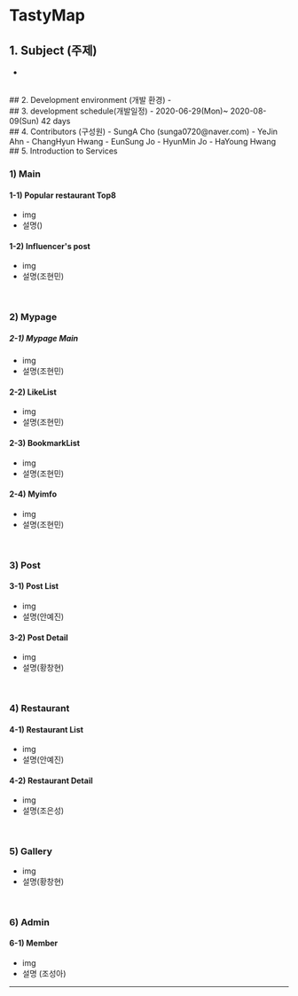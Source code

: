 # TastyMap

## 1. Subject (주제)
- 
<br/>
## 2. Development environment (개발 환경)
- 
<br/>
## 3. development schedule(개발일정)
- 2020-06-29(Mon)~ 2020-08-09(Sun) 42 days

<br/>
## 4. Contributors (구성원)
- SungA Cho (sunga0720@naver.com)
- YeJin Ahn 
- ChangHyun Hwang
- EunSung Jo
- HyunMin Jo
- HaYoung Hwang
<br/>
## 5. Introduction to Services

### 1) Main
#### 1-1) Popular restaurant Top8
- img
- 설명()
#### 1-2) Influencer's post
- img
- 설명(조현민)
<br/>

### 2) Mypage
##### 2-1) Mypage Main
- img
- 설명(조현민)
#### 2-2) LikeList
- img
- 설명(조현민)
#### 2-3) BookmarkList
- img 
- 설명(조현민)
#### 2-4) Myimfo
- img
- 설명(조현민)
<br/>

### 3) Post
#### 3-1) Post List
- img
- 설명(안예진)
#### 3-2) Post Detail
- img
- 설명(황창현)
<br/>

### 4) Restaurant
#### 4-1) Restaurant List
- img
- 설명(안예진)
#### 4-2) Restaurant Detail
- img
- 설명(조은성)
<br/>

### 5) Gallery
- img
- 설명(황창현)
<br/>

### 6) Admin
#### 6-1) Member
- img
- 설명 (조성아)

<hr/>  
